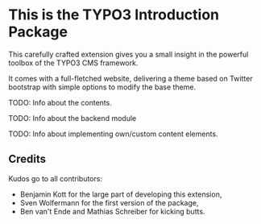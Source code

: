 This is the TYPO3 Introduction Package
======================================


This carefully crafted extension gives
you a small insight in the powerful toolbox
of the TYPO3 CMS framework.

It comes with a full-fletched website, delivering
a theme based on Twitter bootstrap with simple
options to modify the base theme.

TODO: Info about the contents.

TODO: Info about the backend module

TODO: Info about implementing own/custom content elements.


Credits
-------

Kudos go to all contributors:

* Benjamin Kott for the large part of developing this extension,
* Sven Wolfermann for the first version of the package,
* Ben van't Ende and Mathias Schreiber for kicking butts.
